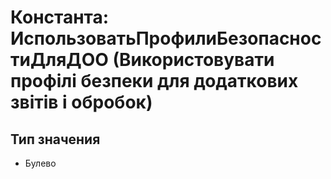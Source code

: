 ﻿# Константа: ИспользоватьПрофилиБезопасностиДляДОО (Використовувати профілі безпеки для додаткових звітів і обробок)

## Тип значения

- Булево

